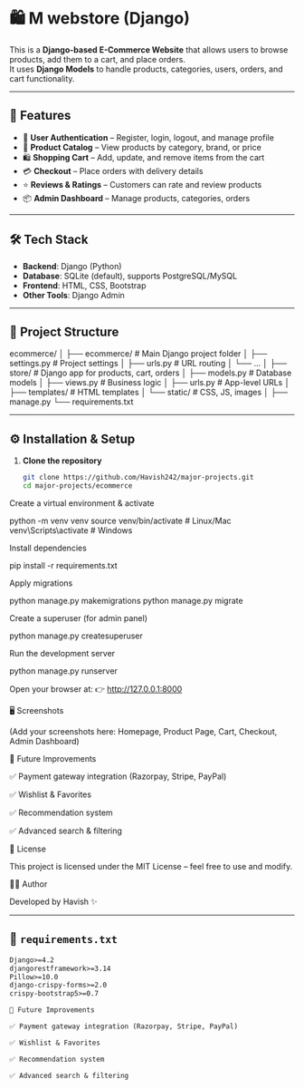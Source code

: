# 🛍️ M webstore (Django)

This is a **Django-based E-Commerce Website** that allows users to browse products, add them to a cart, and place orders.  
It uses **Django Models** to handle products, categories, users, orders, and cart functionality.

---

## 🚀 Features

- 🔐 **User Authentication** – Register, login, logout, and manage profile  
- 🛒 **Product Catalog** – View products by category, brand, or price  
- 🛍️ **Shopping Cart** – Add, update, and remove items from the cart  
- 💳 **Checkout** – Place orders with delivery details  
- ⭐ **Reviews & Ratings** – Customers can rate and review products  
- 📦 **Admin Dashboard** – Manage products, categories, orders  

---

## 🛠️ Tech Stack

- **Backend**: Django (Python)  
- **Database**: SQLite (default), supports PostgreSQL/MySQL  
- **Frontend**: HTML, CSS, Bootstrap  
- **Other Tools**: Django Admin  

---

## 📂 Project Structure

ecommerce/
│
├── ecommerce/ # Main Django project folder
│ ├── settings.py # Project settings
│ ├── urls.py # URL routing
│ └── ...
│
├── store/ # Django app for products, cart, orders
│ ├── models.py # Database models
│ ├── views.py # Business logic
│ ├── urls.py # App-level URLs
│ ├── templates/ # HTML templates
│ └── static/ # CSS, JS, images
│
├── manage.py
└── requirements.txt


---

## ⚙️ Installation & Setup

1. **Clone the repository**
   ```bash
   git clone https://github.com/Havish242/major-projects.git
   cd major-projects/ecommerce


Create a virtual environment & activate

python -m venv venv
source venv/bin/activate    # Linux/Mac
venv\Scripts\activate       # Windows


Install dependencies

pip install -r requirements.txt


Apply migrations

python manage.py makemigrations
python manage.py migrate


Create a superuser (for admin panel)

python manage.py createsuperuser


Run the development server

python manage.py runserver


Open your browser at:
👉 http://127.0.0.1:8000

🖥️ Screenshots

(Add your screenshots here: Homepage, Product Page, Cart, Checkout, Admin Dashboard)

📌 Future Improvements

✅ Payment gateway integration (Razorpay, Stripe, PayPal)

✅ Wishlist & Favorites

✅ Recommendation system

✅ Advanced search & filtering

📄 License

This project is licensed under the MIT License – feel free to use and modify.

👨‍💻 Author

Developed by Havish
 ✨


---

## 📄 `requirements.txt`

```txt
Django>=4.2
djangorestframework>=3.14
Pillow>=10.0
django-crispy-forms>=2.0
crispy-bootstrap5>=0.7

📌 Future Improvements

✅ Payment gateway integration (Razorpay, Stripe, PayPal)

✅ Wishlist & Favorites

✅ Recommendation system

✅ Advanced search & filtering



